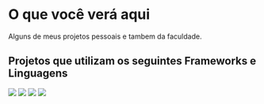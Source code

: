 # O que você verá aqui
Alguns de meus projetos pessoais e tambem da faculdade.

## Projetos que utilizam os seguintes Frameworks e Linguagens

<img src="https://img.shields.io/badge/Python-FF6F00?style=for-the-badge&logo=python&logoColor=white" /> <img src="https://img.shields.io/badge/TensorFlow-FF6F00?style=for-the-badge&logo=tensorflow&logoColor=white" /> <img src="https://img.shields.io/badge/PyTorch-FF6F00?style=for-the-badge&logo=pytorch&logoColor=white" /> <img src="https://img.shields.io/badge/Keras-FF6F00?style=for-the-badge&logo=keras&logoColor=white" />
